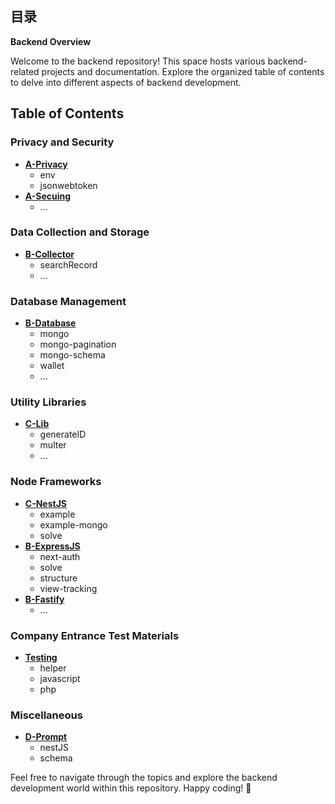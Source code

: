 ## 目录

**Backend Overview**

Welcome to the backend repository! This space hosts various backend-related projects and documentation. Explore the organized table of contents to delve into different aspects of backend development.

## Table of Contents

### Privacy and Security

- [**A-Privacy**](https://github.com/989x/backend/tree/main/A-Privacy)
    - env
    - jsonwebtoken
- [**A-Secuing**](https://github.com/989x/backend/tree/main/A-Secuing)
    - ...

### Data Collection and Storage

- [**B-Collector**](https://github.com/989x/backend/tree/main/B-Collector)
    - searchRecord
    - ...

### Database Management

- [**B-Database**](https://github.com/989x/backend/tree/main/B-Database)
    - mongo
    - mongo-pagination
    - mongo-schema
    - wallet
    - ...

### Utility Libraries

- [**C-Lib**](https://github.com/989x/backend/tree/main/C-Lib)
    - generateID
    - multer
    - ...

### Node Frameworks

- [**C-NestJS**](https://github.com/989x/backend/tree/main/C-NestJS)
    - example
    - example-mongo
    - solve
- [**B-ExpressJS**](https://github.com/989x/backend/tree/main/B-ExpressJS)
    - next-auth
    - solve
    - structure
    - view-tracking
- [**B-Fastify**](https://github.com/989x/backend/tree/main/B-Fastify)
    - ...

### Company Entrance Test Materials

- [**Testing**](https://github.com/989x/backend/tree/main/Testing)
    - helper
    - javascript
    - php

### Miscellaneous

- [**D-Prompt**](https://github.com/989x/backend/tree/main/C-Prompt)
    - nestJS
    - schema

Feel free to navigate through the topics and explore the backend development world within this repository. Happy coding! 🚀
